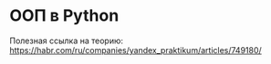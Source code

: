 # ООП в Python

Полезная ссылка на теорию: https://habr.com/ru/companies/yandex_praktikum/articles/749180/

